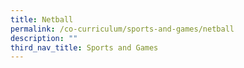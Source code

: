 ```yaml
---
title: Netball
permalink: /co-curriculum/sports-and-games/netball
description: ""
third_nav_title: Sports and Games
---
```

